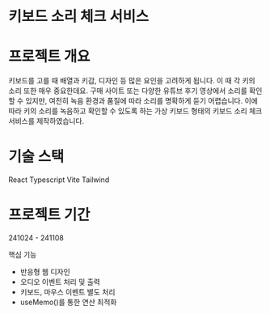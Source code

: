 # 키보드 소리 체크 서비스



# 프로젝트 개요

키보드를 고를 때 배열과 키감, 디자인 등 많은 요인을 고려하게 됩니다.
이 때 각 키의 소리 또한 매우 중요한데요.
구매 사이트 또는 다양한 유튜브 후기 영상에서 소리를 확인할 수 있지만, 여전히 녹음 환경과 품질에 따라 소리를 명확하게 듣기 어렵습니다.
이에 따라 키의 소리를 녹음하고 확인할 수 있도록 하는 가상 키보드 형태의 키보드 소리 체크 서비스를 제작하였습니다.

# 기술 스택
React Typescript
Vite
Tailwind

# 프로젝트 기간
241024 - 241108

핵심 기능
- 반응형 웹 디자인
- 오디오 이벤트 처리 및 출력
- 키보드, 마우스 이벤트 별도 처리
- useMemo()를 통한 연산 최적화
